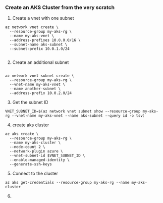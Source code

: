 ### Create an AKS Cluster from the very scratch

1. Create a vnet with one subnet

```
az network vnet create \
  --resource-group my-aks-rg \
  --name my-aks-vnet \
  --address-prefixes 10.0.0.0/16 \
  --subnet-name aks-subnet \
  --subnet-prefix 10.0.1.0/24


```

2. Create an additional subnet

```

az network vnet subnet create \
  --resource-group my-aks-rg \
  --vnet-name my-aks-vnet \
  --name another-subnet \
  --address-prefix 10.0.2.0/24

```

3. Get the subnet ID

```
VNET_SUBNET_ID=$(az network vnet subnet show --resource-group my-aks-rg --vnet-name my-aks-vnet --name aks-subnet --query id -o tsv)
```

4. create aks cluster
   
```
az aks create \
  --resource-group my-aks-rg \
  --name my-aks-cluster \
  --node-count 2 \
  --network-plugin azure \
  --vnet-subnet-id $VNET_SUBNET_ID \
  --enable-managed-identity \
  --generate-ssh-keys

```

5. Connect to the cluster

`az aks get-credentials --resource-group my-aks-rg --name my-aks-cluster`


6. 
